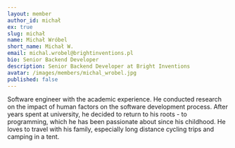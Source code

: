 ```yaml
---
layout: member
author_id: michał
ex: true
slug: michał
name: Michał Wróbel
short_name: Michał W.
email: michal.wrobel@brightinventions.pl
bio: Senior Backend Developer
description: Senior Backend Developer at Bright Inventions
avatar: /images/members/michal_wrobel.jpg
published: false
---
```

Software engineer with the academic experience. He conducted research on the impact of human factors on the software development process. After years spent at university, he decided to return to his roots - to programming, which he has been passionate about since his childhood. He loves to travel with his family, especially long distance cycling trips and camping in a tent.
